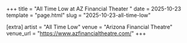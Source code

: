 +++
title = "All Time Low at AZ Financial Theater "
date = 2025-10-23
template = "page.html"
slug = "2025-10-23-all-time-low"

[extra]
artist = "All Time Low"
venue = "Arizona Financial Theatre"
venue_url = "https://www.azfinancialtheatre.com/"
+++
